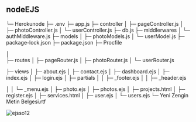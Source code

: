 
## nodeEJS



└─ Herokunode
   ├─ .env
   ├─ app.js
   ├─ controller
   │  ├─ pageController.js
   │  ├─ photoController.js
   │  └─ userController.js
   ├─ db.js
   ├─ middlerwares
   │  └─ authMiddleware.js
   ├─ models
   │  ├─ photoModels.js
   │  └─ userModel.js
   ├─ package-lock.json
   ├─ package.json
   ├─ Procfile

   │  
   ├─ routes
   │  ├─ pageRouter.js
   │  ├─ photoRouter.js
   │  └─ userRouter.js
   
   ├─ views
   │  ├─ about.ejs
   │  ├─ contact.ejs
   │  ├─ dashboard.ejs
   │  ├─ index.ejs
   │  ├─ login.ejs
   │  ├─ partials
   │  │  ├─ _footer.ejs
   │  │  ├─ _header.ejs

   │  │  └─ _menu.ejs
   │  ├─ photo.ejs
   │  ├─ photos.ejs
   │  ├─ projects.html
   │  ├─ register.ejs
   │  ├─ services.html
   │  ├─ user.ejs
   │  └─ users.ejs
   └─ Yeni Zengin Metin Belgesi.rtf

![ejsso12](https://github.com/Msolmaz4/Herokunode/assets/86296198/d150f719-2aaf-450a-8f54-cc6b2153a4f7)
